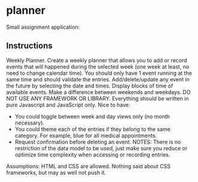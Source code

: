 # planner

Small assignment application:

## Instructions

Weekly Planner.
Create a weekly planner that allows you to add or record events that will happened during the
selected week (one week at least, no need to change calendar time).
You should only have 1 event running at the same time and should validate the entries.
Add/delete/update any event in the future by selecting the date and times.
Display blocks of time of available events.
Make a difference between weekends and weekdays.
DO NOT USE ANY FRAMEWORK OR LIBRARY. Everything should be written in pure
Javascript and JavaScript only.
Nice to have:
- You could toggle between week and day views only (no month necessary).
- You could theme each of the entries if they belong to the same category. For example, blue
for all medical appointments.
- Request confirmation before deleting an event.
NOTES:
There is no restriction of the data model to be used, just make sure you reduce or optimize time
complexity when accessing or recording entries.

Assumptions:
HTML and CSS are allowed. Nothing said about CSS frameworks, but may as well not push it.